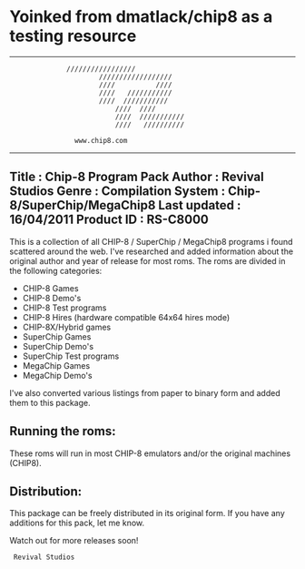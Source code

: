 # Yoinked from dmatlack/chip8 as a testing resource

-----------------------------------------------------------------------------
			      /////////////////
	                      //////////////////
        	              ////          ////
	               	      ////   ///////////
	                      ////  ///////////
                              ////  ////
                              ////  ///////////
                              ////   //////////
  	     	   	
  			        www.chip8.com
-----------------------------------------------------------------------------
Title		      :	Chip-8 Program Pack
Author		    : Revival Studios
Genre		      :	Compilation
System		    :	Chip-8/SuperChip/MegaChip8 
Last updated	:	16/04/2011 
Product ID	  :	RS-C8000
-----------------------------------------------------------------------------

This is a collection of all CHIP-8 / SuperChip / MegaChip8 programs i found scattered around the web. I've researched and added information about the original author and year of release for most roms.
The roms are divided in the following categories:

- CHIP-8 Games
- CHIP-8 Demo's 
- CHIP-8 Test programs
- CHIP-8 Hires (hardware compatible 64x64 hires mode)
- CHIP-8X/Hybrid games
- SuperChip Games
- SuperChip Demo's
- SuperChip Test programs
- MegaChip Games
- MegaChip Demo's

I've also converted various listings from paper to binary form and added them to this package.

Running the roms:
-----------------
These roms will run in most CHIP-8 emulators and/or the original machines (CHIP8).

Distribution:
-------------
This package can be freely distributed in its original form.
If you have any additions for this pack, let me know.

Watch out for more releases soon!


	 Revival Studios

